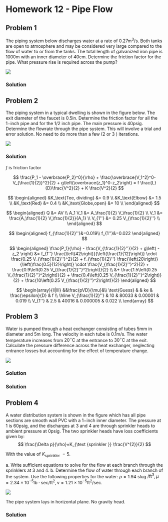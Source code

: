 # Homework 12 - Pipe Flow

## Problem 1
The piping system below discharges water at a rate of $0.27 \mathrm{m}^{3} / \mathrm{s}$. Both tanks are open to atmosphere and may be considered very large compared to the flow of water to or from the tanks. The total length of galvanized iron pipe is $1000 \mathrm{m}$ with an inner diameter of $40 \mathrm{cm}$. Determine the friction factor for the pipe. What pressure rise is required across the pump?

![](https://cdn.mathpix.com/snip/images/O1uaXEICgox_Xlylc8b1Dygo8jdPchc3bDyFYBTNfo0.original.fullsize.png)

### Solution



## Problem 2
The piping system in a typical dwelling is shown in the figure below. The exit diameter of the faucet is $0.5 \mathrm{in}$. Determine the friction factor for all the $1\mathrm{-inch}$ pipe and for the $1 / 2$ inch pipe. The main pressure is $40 \mathrm{psig}$. Determine the flowrate through the pipe system. This will involve a trial and error solution. No need to do more than a few (2 or 3 ) iterations.

![](https://cdn.mathpix.com/snip/images/daH2Nh_ZQiXZssQZouQ4O5msRj7xPTHd6RRCMbeaXL4.original.fullsize.png)

### Solution

$f$ is friction factor

$$
\frac{P_1 - \overbrace{P_2}^0}{\rho} + \frac{\overbrace{V_1^2}^0-V_{\frac{1}{2}}^2}{2} + g\left(\overbrace{z_1}^0-z_2\right) = f \frac{L}{D}\frac{V^2}{2} + K \frac{V^2}{2}
$$

$$
\begin{aligned}
&K_\text{Tee, dividing} &= 0.9 \\
&K_\text{Elbow} &= 1.5 \\
&K_\text{Red} &= 0.4 \\
&K_\text{Globe,open} &= 10 \\
\end{aligned}
$$

$$
\begin{aligned}
Q &= AV \\
A_1 V_1 &= A_\frac{1}{2} V_\frac{1}{2} \\
V_1 &= \frac{A_\frac{1}{2} V_\frac{1}{2}}{A_1} \\
V_{1''} &= 0.25 V_{\frac{1}{2}''} \\
\end{aligned}
$$

$$
\begin{aligned}
f_{\frac{1}{2}''}&=0.019\\
f_{1''}&=0.022
\end{aligned}
$$

$$
\begin{aligned}
\frac{P_1}{\rho} - \frac{V_{\frac{1}{2}''}}{2} + g\left( - z_2 \right)
&=
f_{1''} \frac{\left(42\right)}{\left(\frac{1}{12}\right)} \cdot \frac{0.25 V_{\frac{1}{2}''}^2}{2}
+
f_{\frac{1}{2}''} \frac{\left(20\right)}{\left(\frac{0.5}{12}\right)} \cdot \frac{V_{\frac{1}{2}''}^2}{2}
+
\frac{0.9\left(0.25 V_{\frac{1}{2}''}^2\right)}{2} \\
&+
\frac{1.5\left(0.25 V_{\frac{1}{2}''}^2\right)}{2}
+
\frac{0.4\left(0.25 V_{\frac{1}{2}''}^2\right)}{2}
+
\frac{10\left(0.25 V_{\frac{1}{2}''}^2\right)}{2}
\end{aligned}
$$

$$
\begin{array}{ll|lll}
&&\frac{pVD}{\mu}&\\
\text{Guess} & & ke & \frac{\epsilon}{D} & f \\
\hline
V_{\frac{1}{2}''} & 10 & 80033 & 0.00001 & 0.019 \\
V_{1''} & 2.5 & 40016 & 0.000005 & 0.022 \\
\end{array}
$$


## Problem 3
Water is pumped through a heat exchanger consisting of tubes $5 \mathrm{mm}$ in diameter and $5 \mathrm{m}$ long. The velocity in each tube is $0.1 \mathrm{m} / \mathrm{s}$. The water temperature increases from $20^{\circ} \mathrm{C}$ at the entrance to $30^{\circ} \mathrm{C}$ at the exit. Calculate the pressure difference across the heat exchanger, neglecting entrance losses but accounting for the effect of temperature change.

![](https://cdn.mathpix.com/snip/images/sUWmSRkmKJ6Y1p3CktR5VIyWtUA2TCigucptgaAibz8.original.fullsize.png)

### Solution



### Solution

## Problem 4
A water distribution system is shown in the figure which has all pipe sections are smooth wall PVC with a $1\mathrm{-inch}$ inner diameter. The pressure at $1$ is $60 \mathrm{psig}$, and the discharges at $3$ and $4$ are through sprinkler heads to ambient pressure at $0 \mathrm{psig}$. The two sprinkler heads have loss coefficients given by:
$$
\frac{\Delta p}{\rho}=K_{\text {sprinkler }} \frac{V^{2}}{2}
$$

With the value of $K_{\text {sprinkler }}=5$.

a. Write sufficient equations to solve for the flow at each branch through the sprinklers at 3 and 4.
b. Determine the flow of water through each branch of the system. Use the following properties for the water: $\rho=1.94$ slug $/ \mathrm{ft}^{3}, \mu=2.34 \times 10^{-5} \mathrm{lb} \cdot \mathrm{sec} / \mathrm{ft}^{2}, \mathrm{v}=1.21 \times 10^{-5} \mathrm{ft}^{2} / \mathrm{sec}$.

![](https://cdn.mathpix.com/snip/images/GfslZK_2SeMcnBtB-9p-ZPwlYDHpFgvdHKw3Xe099KA.original.fullsize.png)

The pipe system lays in horizontal plane. No gravity head.

### Solution

